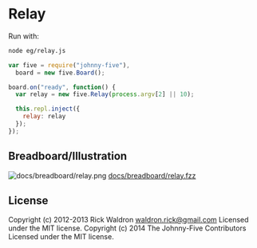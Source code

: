 # Relay

Run with:
```bash
node eg/relay.js
```


```javascript
var five = require("johnny-five"),
  board = new five.Board();

board.on("ready", function() {
  var relay = new five.Relay(process.argv[2] || 10);

  this.repl.inject({
    relay: relay
  });
});

```


## Breadboard/Illustration


![docs/breadboard/relay.png](breadboard/relay.png)
[docs/breadboard/relay.fzz](breadboard/relay.fzz)





## License
Copyright (c) 2012-2013 Rick Waldron <waldron.rick@gmail.com>
Licensed under the MIT license.
Copyright (c) 2014 The Johnny-Five Contributors
Licensed under the MIT license.

